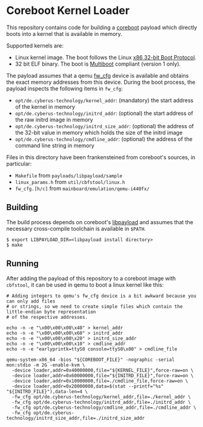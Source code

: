 # Coreboot Kernel Loader

This repository contains code for building a [coreboot](https://www.coreboot.org/) payload which
directly boots into a kernel that is available in memory.

Supported kernels are:

* Linux kernel image. The boot follows the Linux [x86 32-bit Boot
Protocol](https://www.kernel.org/doc/html/latest/x86/boot.html#bit-boot-protocol).
* 32 bit ELF binary. The boot is [Multiboot](https://www.gnu.org/software/grub/manual/multiboot/multiboot.html) compliant (version 1 only).

The payload assumes that a qemu [fw_cfg](https://github.com/qemu/qemu/blob/master/docs/specs/fw_cfg.rst) device is available and obtains the exact memory addresses from this device. During the boot process, the payload inspects the following items in `fw_cfg`:

- `opt/de.cyberus-technology/kernel_addr`: (mandatory) the start address of the kernel in
  memory
- `opt/de.cyberus-technology/initrd_addr`: (optional) the start address of the raw initrd image in
  memory
- `opt/de.cyberus-technology/initrd_size_addr`: (optional) the address of the 32-bit value in memory
  which holds the size of the initrd image
- `opt/de.cyberus-technology/cmdline_addr`: (optional) the address of the command line string in memory

Files in this directory have been frankensteined from coreboot's sources, in particular:

- `Makefile` from `payloads/libpayload/sample`
- `linux_params.h` from `util/cbfstool/linux.h`
- `fw_cfg.[h/c]` from `mainboard/emulation/qemu-i440fx/`

## Building

The build process depends on coreboot's [libpayload](https://www.coreboot.org/Libpayload)
and assumes that the necessary cross-compile toolchain is available in `$PATH`.

```
$ export LIBPAYLOAD_DIR=<libpayload install directory>
$ make
```

## Running

After adding the payload of this repository to a coreboot image with `cbfstool`, it can be used in
qemu to boot a linux kernel like this:

```
# Adding integers to qemu's fw_cfg device is a bit awkward because you can only add files
# or strings, so we need to create simple files which contain the little-endian byte representation
# of the respective addresses.

echo -n -e "\x00\x00\x00\x40" > kernel_addr
echo -n -e "\x00\x00\x00\x60" > initrd_addr
echo -n -e "\x00\x00\x00\x20" > initrd_size_addr
echo -n -e "\x00\x00\x00\x10" > cmdline_addr
echo -n -e "earlyprintk=ttyS0 console=ttyS0\x00" > cmdline_file

qemu-system-x86_64 -bios "${COREBOOT_FILE}" -nographic -serial mon:stdio -m 2G -enable-kvm \
  -device loader,addr=0x40000000,file="${KERNEL_FILE}",force-raw=on \
  -device loader,addr=0x60000000,file="${INITRD_FILE}",force-raw=on \
  -device loader,addr=0x10000000,file=./cmdline_file,force-raw=on \
  -device loader,addr=0x20000000,data=$(stat --printf="%s" "${INITRD_FILE}"),data-len=4 \
  -fw_cfg opt/de.cyberus-technology/kernel_addr,file=./kernel_addr \
  -fw_cfg opt/de.cyberus-technology/initrd_addr,file=./initrd_addr \
  -fw_cfg opt/de.cyberus-technology/cmdline_addr,file=./cmdline_addr \
  -fw_cfg opt/de.cyberus-technology/initrd_size_addr,file=./initrd_size_addr
```
